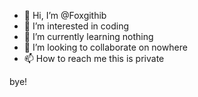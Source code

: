- 👋 Hi, I’m @Foxgithib
- 👀 I’m interested in coding
- 🌱 I’m currently learning nothing
- 💞️ I’m looking to collaborate on nowhere
- 📫 How to reach me this is private

<!---
Foxgithib/Foxgithib is a ✨ special ✨ repository because its `README.md` (this file) appears on your GitHub profile.
You can click the Preview link to take a look at your changes. im done
--->
bye!

